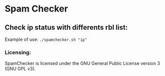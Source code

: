 # Spam Checker

## Check ip status with differents rbl list:
Example of use: `./spamchecker.sh "ip"`

### Licensing:
SpamChecker is licensed under the GNU General Public License version 3 (GNU GPL v3).
